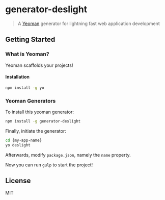 # generator-deslight

> A [Yeoman](http://yeoman.io) generator for lightning fast web application development

## Getting Started

### What is Yeoman?

Yeoman scaffolds your projects!

#### Installation

```bash
npm install -g yo
```

### Yeoman Generators

To install this yeoman generator:

```bash
npm install -g generator-deslight
```

Finally, initiate the generator:

```bash
cd {my-app-name}
yo deslight
```

Afterwards, modify `package.json`, namely the `name` property.

Now you can run `gulp` to start the project!

## License

MIT
